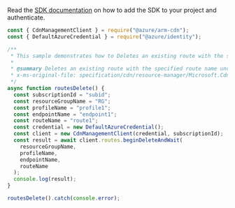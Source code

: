 Read the [SDK documentation](https://github.com/Azure/azure-sdk-for-js/blob/%40azure%2Farm-cdn_7.0.0/sdk/cdn/arm-cdn/README.md) on how to add the SDK to your project and authenticate.

```javascript
const { CdnManagementClient } = require("@azure/arm-cdn");
const { DefaultAzureCredential } = require("@azure/identity");

/**
 * This sample demonstrates how to Deletes an existing route with the specified route name under the specified subscription, resource group, profile, and AzureFrontDoor endpoint.
 *
 * @summary Deletes an existing route with the specified route name under the specified subscription, resource group, profile, and AzureFrontDoor endpoint.
 * x-ms-original-file: specification/cdn/resource-manager/Microsoft.Cdn/stable/2021-06-01/examples/Routes_Delete.json
 */
async function routesDelete() {
  const subscriptionId = "subid";
  const resourceGroupName = "RG";
  const profileName = "profile1";
  const endpointName = "endpoint1";
  const routeName = "route1";
  const credential = new DefaultAzureCredential();
  const client = new CdnManagementClient(credential, subscriptionId);
  const result = await client.routes.beginDeleteAndWait(
    resourceGroupName,
    profileName,
    endpointName,
    routeName
  );
  console.log(result);
}

routesDelete().catch(console.error);
```
